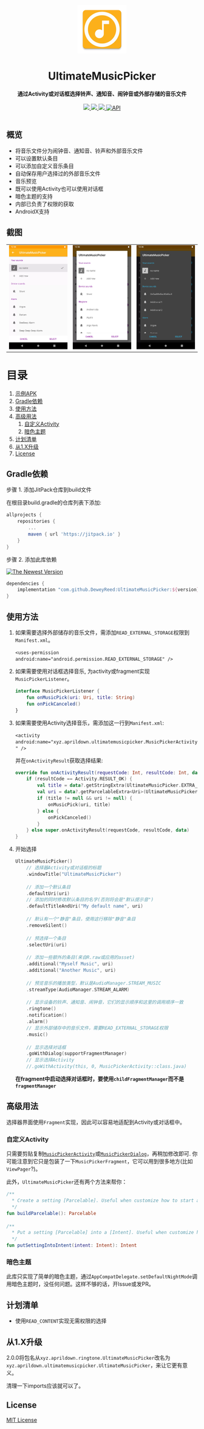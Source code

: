 <div align="center">
  <img src="https://github.com/DeweyReed/UltimateMusicPicker/blob/master/art/ic_launcher-web.webp?raw=true" height="128" />
</div>

<h1 align="center">UltimateMusicPicker</h1>

<div align="center">
  <strong>通过Activity或对话框选择铃声、通知音、闹钟音或外部存储的音乐文件</strong>
</div>
</br>
<div align="center">
    <a href="https://android-arsenal.com/details/1/7141">
        <img src="https://img.shields.io/badge/Android%20Arsenal-UltimateMusicPicker-green.svg?style=flat"/>
    </a>
    <a href="https://travis-ci.org/DeweyReed/UltimateMusicPicker">
        <img src="https://travis-ci.org/DeweyReed/UltimateMusicPicker.svg?branch=master"/>
    </a>
    <a href="https://jitpack.io/#DeweyReed/UltimateMusicPicker">
        <img src="https://jitpack.io/v/DeweyReed/UltimateMusicPicker.svg"/>
    </a>
    <a href="https://android-arsenal.com/api?level=14">
        <img src="https://img.shields.io/badge/API-14%2B-brightgreen.svg?style=flat" border="0" alt="API">
    </a>
</div>
</br>

## 概览

- 将音乐文件分为闹钟音、通知音、铃声和外部音乐文件
- 可以设置默认条目
- 可以添加自定义音乐条目
- 自动保存用户选择过的外部音乐文件
- 音乐预览
- 既可以使用Activity也可以使用对话框
- 暗色主题的支持
- 内部已负责了权限的获取
- AndroidX支持

## 截图

||||
|:-:|:-:|:-:|
|![Activity](https://github.com/DeweyReed/UltimateMusicPicker/blob/master/art/activity.webp?raw=true)|![对话框](https://github.com/DeweyReed/UltimateMusicPicker/blob/master/art/dialog.webp?raw=true)|![暗色对话框](https://github.com/DeweyReed/UltimateMusicPicker/blob/master/art/dark.webp?raw=true)|

# 目录

1. [示例APK](https://github.com/DeweyReed/UltimateMusicPicker/releases)
1. [Gradle依赖](#gradle依赖)
1. [使用方法](#使用方法)
1. [高级用法](#高级用法)
    1. [自定义Activity](#自定义Activity)
    1. [暗色主题](#暗色主题)
1. [计划清单](#计划清单)
1. [从1.X升级](#从1x升级)
1. [License](#license)

## Gradle依赖

步骤 1. 添加JitPack仓库到build文件

在根目录build.gradle的仓库列表下添加:

```Groovy
allprojects {
    repositories {
        ...
        maven { url 'https://jitpack.io' }
    }
}
```

步骤 2. 添加此库依赖

[![The Newest Version](https://jitpack.io/v/DeweyReed/UltimateMusicPicker.svg)](https://jitpack.io/#DeweyReed/UltimateMusicPicker)

```Groovy
dependencies {
    implementation "com.github.DeweyReed:UltimateMusicPicker:${version}"
}
```

## 使用方法

1. 如果需要选择外部储存的音乐文件，需添加`READ_EXTERNAL_STORAGE`权限到`Manifest.xml`。

    `<uses-permission android:name="android.permission.READ_EXTERNAL_STORAGE" />`

1. 如果需要使用对话框选择音乐, 为activity或fragment实现`MusicPickerListener`。

    ```Kotlin
    interface MusicPickerListener {
        fun onMusicPick(uri: Uri, title: String)
        fun onPickCanceled()
    }
    ```

1. 如果需要使用Activity选择音乐，需添加这一行到`Manifest.xml`:

    `<activity android:name="xyz.aprildown.ultimatemusicpicker.MusicPickerActivity" />`

    并在`onActivityResult`获取选择结果:

    ```Kotlin
    override fun onActivityResult(requestCode: Int, resultCode: Int, data: Intent?) {
        if (resultCode == Activity.RESULT_OK) {
            val title = data?.getStringExtra(UltimateMusicPicker.EXTRA_SELECTED_TITLE)
            val uri = data?.getParcelableExtra<Uri>(UltimateMusicPicker.EXTRA_SELECTED_URI)
            if (title != null && uri != null) {
                onMusicPick(uri, title)
            } else {
                onPickCanceled()
            }
        } else super.onActivityResult(requestCode, resultCode, data)
    }
    ```

1. 开始选择

    ```Kotlin
    UltimateMusicPicker()
        // 选择器Activity或对话框的标题
        .windowTitle("UltimateMusicPicker")

        // 添加一个默认条目
        .defaultUri(uri)
        // 添加的同时修改默认条目的名字(否则将会是"默认提示音")
        .defaultTitleAndUri("My default name", uri)

        // 默认有一个"静音"条目，使用这行移除"静音"条目
        .removeSilent()

        // 预选择一个条目
        .selectUri(uri)

        // 添加一些额外的条目(来自R.raw或应用的asset)
        .additional("Myself Music", uri)
        .additional("Another Music", uri)

        // 预览音乐的播放类型，默认是AudioManager.STREAM_MUSIC
        .streamType(AudioManager.STREAM_ALARM)

        // 显示设备的铃声、通知音、闹钟音，它们的显示顺序和这里的调用顺序一致
        .ringtone()
        .notification()
        .alarm()
        // 显示外部储存中的音乐文件，需要READ_EXTERNAL_STORAGE权限
        .music()

        // 显示选择对话框
        .goWithDialog(supportFragmentManager)
        // 显示选择Activity
        //.goWithActivity(this, 0, MusicPickerActivity::class.java)
    ```

    **在fragment中启动选择对话框时，要使用`childFragmentManager`而不是`fragmentManager`**

## 高级用法

选择器界面使用`Fragment`实现，因此可以容易地适配到Activity或对话框中。

### 自定义Activity

只需要剪贴复制[`MusicPickerActivity`](https://github.com/DeweyReed/UltimateMusicPicker/blob/master/library/src/main/java/xyz/aprildown/ringtone/MusicPickerActivity.kt)或[`MusicPickerDialog`](https://github.com/DeweyReed/UltimateMusicPicker/blob/master/library/src/main/java/xyz/aprildown/ringtone/MusicPickerDialog.kt)，再稍加修改即可. 你可能注意到它只是包装了一下`MusicPickerFragment`，它可以用到很多地方(比如`ViewPager`?)。

此外，`UltimateMusicPicker`还有两个方法来帮你：

```Kotlin
/**
  * Create a setting [Parcelable]. Useful when customize how to start activity
  */
fun buildParcelable(): Parcelable

/**
  * Put a setting [Parcelable] into a [Intent]. Useful when customize how to start activity
  */
fun putSettingIntoIntent(intent: Intent): Intent
```

### 暗色主题

此库只实现了简单的暗色主题，通过`AppCompatDelegate.setDefaultNightMode`调用暗色主题时，没任何问题。这样不够的话，开Issue或发PR。

## 计划清单

- 使用`READ_CONTENT`实现无需权限的选择

## 从1.X升级

2.0.0将包名从`xyz.aprildown.ringtone.UltimateMusicPicker`改名为`xyz.aprildown.ultimatemusicpicker.UltimateMusicPicker`，来让它更有意义。

清理一下imports应该就可以了。

## License

[MIT License](https://github.com/DeweyReed/UltimateMusicPicker/blob/master/LICENSE)